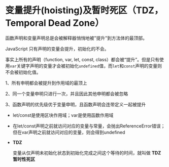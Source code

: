 # 变量提升(hoisting)及暂时死区（TDZ，**Temporal Dead Zone**）

函数声明和变量声明总是会被解释器悄悄地被"提升"到方法体的最顶部。

JavaScript 只有声明的变量会提升，初始化的不会。

事实上所有的声明（function, var, let, const, class）都会被“提升”。但是只有使用`var`关键字声明的变量才会被初始化`undefined`值，而`let`和`const`声明的变量则不会被初始化值。

1、所有申明都会被提升到作用域的最顶上

2、同一个变量申明只进行一次，并且因此其他申明都会被忽略

3、函数声明的优先级优于变量申明，且函数声明会连带定义一起被提升



- let/const是使用区块作用域；var是使用函数作用域
- 在let/const声明之前就访问对应的变量与常量，会抛出ReferenceError错误；但在var声明之前就访问对应的变量，则会得到undefined



- **TDZ**

  变量从仅声明未初始化状态到初始化完成之间这个等待的时间，就叫做 **TDZ 暂时性死区**
